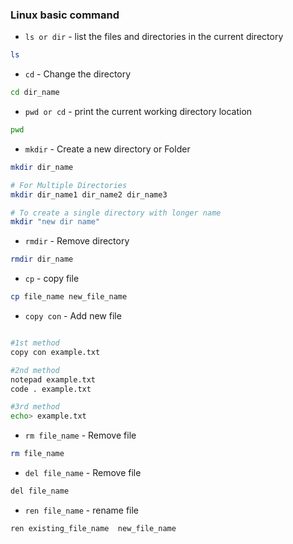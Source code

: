 ### Linux basic command

- `ls or dir` - list the files and directories in the current directory
```bash
ls
```

- `cd` - Change the directory
```bash
cd dir_name
```

- `pwd or cd` - print the current working directory location
```bash
pwd
```

- `mkdir` - Create a new directory or Folder
```bash
mkdir dir_name

# For Multiple Directories
mkdir dir_name1 dir_name2 dir_name3 

# To create a single directory with longer name
mkdir "new dir name"   
```

- `rmdir` - Remove directory
```bash
rmdir dir_name
```

- `cp` - copy file
```bash
cp file_name new_file_name
```


<!-- windows -->
- `copy con` - Add new file
```bash

#1st method
copy con example.txt

#2nd method
notepad example.txt
code . example.txt

#3rd method
echo> example.txt
```

- `rm file_name` - Remove file
```bash
rm file_name
```
<!-- windows cmd -->
- `del file_name` - Remove file
```bash
del file_name
```

<!-- windows cmd -->
- `ren file_name` - rename file
```bash
ren existing_file_name  new_file_name
```
